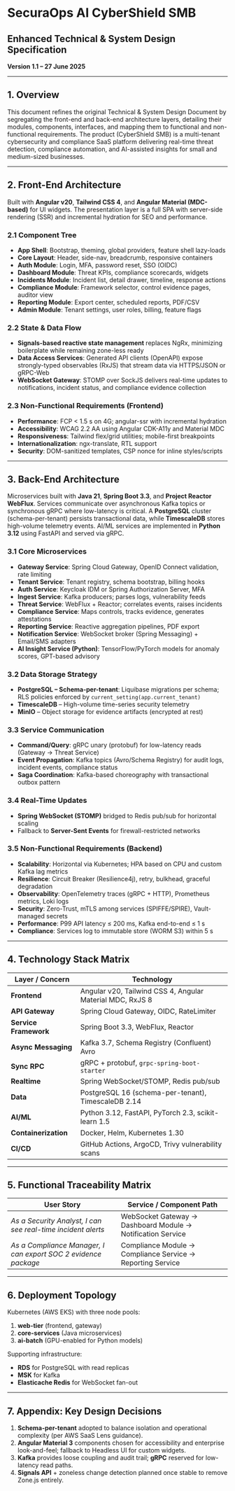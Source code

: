 # SecuraOps AI CyberShield SMB  
## Enhanced Technical & System Design Specification  
**Version 1.1 – 27 June 2025**

---

## 1. Overview  
This document refines the original Technical & System Design Document by segregating the front-end and back-end architecture layers, detailing their modules, components, interfaces, and mapping them to functional and non-functional requirements. The product (CyberShield SMB) is a multi-tenant cybersecurity and compliance SaaS platform delivering real-time threat detection, compliance automation, and AI-assisted insights for small and medium-sized businesses.

---

## 2. Front-End Architecture  
Built with **Angular v20**, **Tailwind CSS 4**, and **Angular Material (MDC-based)** for UI widgets. The presentation layer is a full SPA with server-side rendering (SSR) and incremental hydration for SEO and performance.

### 2.1 Component Tree  
- **App Shell**: Bootstrap, theming, global providers, feature shell lazy-loads  
- **Core Layout**: Header, side-nav, breadcrumb, responsive containers  
- **Auth Module**: Login, MFA, password reset, SSO (OIDC)  
- **Dashboard Module**: Threat KPIs, compliance scorecards, widgets  
- **Incidents Module**: Incident list, detail drawer, timeline, response actions  
- **Compliance Module**: Framework selector, control evidence pages, auditor view  
- **Reporting Module**: Export center, scheduled reports, PDF/CSV  
- **Admin Module**: Tenant settings, user roles, billing, feature flags  

### 2.2 State & Data Flow  
- **Signals-based reactive state management** replaces NgRx, minimizing boilerplate while remaining zone-less ready  
- **Data Access Services**: Generated API clients (OpenAPI) expose strongly-typed observables (RxJS) that stream data via HTTPS/JSON or gRPC-Web  
- **WebSocket Gateway**: STOMP over SockJS delivers real-time updates to notifications, incident status, and compliance evidence collection  

### 2.3 Non-Functional Requirements (Frontend)  
- **Performance**: FCP < 1.5 s on 4G; angular-ssr with incremental hydration  
- **Accessibility**: WCAG 2.2 AA using Angular CDK-A11y and Material MDC  
- **Responsiveness**: Tailwind flex/grid utilities; mobile-first breakpoints  
- **Internationalization**: ngx-translate, RTL support  
- **Security**: DOM-sanitized templates, CSP nonce for inline styles/scripts  

---

## 3. Back-End Architecture  
Microservices built with **Java 21**, **Spring Boot 3.3**, and **Project Reactor WebFlux**. Services communicate over asynchronous Kafka topics or synchronous gRPC where low-latency is critical. A **PostgreSQL** cluster (schema-per-tenant) persists transactional data, while **TimescaleDB** stores high-volume telemetry events. AI/ML services are implemented in **Python 3.12** using FastAPI and served via gRPC.

### 3.1 Core Microservices  
- **Gateway Service**: Spring Cloud Gateway, OpenID Connect validation, rate limiting  
- **Tenant Service**: Tenant registry, schema bootstrap, billing hooks  
- **Auth Service**: Keycloak IDM or Spring Authorization Server, MFA  
- **Ingest Service**: Kafka producers; parses logs, vulnerability feeds  
- **Threat Service**: WebFlux + Reactor; correlates events, raises incidents  
- **Compliance Service**: Maps controls, tracks evidence, generates attestations  
- **Reporting Service**: Reactive aggregation pipelines, PDF export  
- **Notification Service**: WebSocket broker (Spring Messaging) + Email/SMS adapters  
- **AI Insight Service (Python)**: TensorFlow/PyTorch models for anomaly scores, GPT-based advisory  

### 3.2 Data Storage Strategy  
- **PostgreSQL – Schema-per-tenant**: Liquibase migrations per schema; RLS policies enforced by `current_setting(app.current_tenant)`  
- **TimescaleDB** – High-volume time-series security telemetry  
- **MinIO** – Object storage for evidence artifacts (encrypted at rest)  

### 3.3 Service Communication  
- **Command/Query**: gRPC unary (protobuf) for low-latency reads (Gateway → Threat Service)  
- **Event Propagation**: Kafka topics (Avro/Schema Registry) for audit logs, incident events, compliance status  
- **Saga Coordination**: Kafka-based choreography with transactional outbox pattern  

### 3.4 Real-Time Updates  
- **Spring WebSocket (STOMP)** bridged to Redis pub/sub for horizontal scaling  
- Fallback to **Server-Sent Events** for firewall-restricted networks  

### 3.5 Non-Functional Requirements (Backend)  
- **Scalability**: Horizontal via Kubernetes; HPA based on CPU and custom Kafka lag metrics  
- **Resilience**: Circuit Breaker (Resilience4j), retry, bulkhead, graceful degradation  
- **Observability**: OpenTelemetry traces (gRPC + HTTP), Prometheus metrics, Loki logs  
- **Security**: Zero-Trust, mTLS among services (SPIFFE/SPIRE), Vault-managed secrets  
- **Performance**: P99 API latency ≤ 200 ms, Kafka end-to-end ≤ 1 s  
- **Compliance**: Services log to immutable store (WORM S3) within 5 s  

---

## 4. Technology Stack Matrix  
| Layer / Concern | Technology |
|-----------------|------------|
| **Frontend** | Angular v20, Tailwind CSS 4, Angular Material MDC, RxJS 8 |
| **API Gateway** | Spring Cloud Gateway, OIDC, RateLimiter |
| **Service Framework** | Spring Boot 3.3, WebFlux, Reactor |
| **Async Messaging** | Kafka 3.7, Schema Registry (Confluent) Avro |
| **Sync RPC** | gRPC + protobuf, `grpc-spring-boot-starter` |
| **Realtime** | Spring WebSocket/STOMP, Redis pub/sub |
| **Data** | PostgreSQL 16 (schema-per-tenant), TimescaleDB 2.14 |
| **AI/ML** | Python 3.12, FastAPI, PyTorch 2.3, scikit-learn 1.5 |
| **Containerization** | Docker, Helm, Kubernetes 1.30 |
| **CI/CD** | GitHub Actions, ArgoCD, Trivy vulnerability scans |

---

## 5. Functional Traceability Matrix  
| User Story | Service / Component Path |
|------------|-------------------------|
| *As a Security Analyst, I can see real-time incident alerts* | WebSocket Gateway → Dashboard Module → Notification Service |
| *As a Compliance Manager, I can export SOC 2 evidence package* | Compliance Module → Compliance Service → Reporting Service |

---

## 6. Deployment Topology  
Kubernetes (AWS EKS) with three node pools:  
1. **web-tier** (frontend, gateway)  
2. **core-services** (Java microservices)  
3. **ai-batch** (GPU-enabled for Python models)  

Supporting infrastructure:  
- **RDS** for PostgreSQL with read replicas  
- **MSK** for Kafka  
- **Elasticache Redis** for WebSocket fan-out  

---

## 7. Appendix: Key Design Decisions  
1. **Schema-per-tenant** adopted to balance isolation and operational complexity (per AWS SaaS Lens guidance).  
2. **Angular Material 3** components chosen for accessibility and enterprise look-and-feel; fallback to Headless UI for custom widgets.  
3. **Kafka** provides loose coupling and audit trail; **gRPC** reserved for low-latency read paths.  
4. **Signals API** + zoneless change detection planned once stable to remove Zone.js entirely.  
